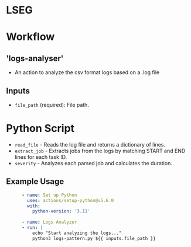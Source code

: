 # LSEG
# Workflow
## 'logs-analyser'

- An action to analyze the csv format logs based on a .log file

## Inputs

- `file_path` (required): File path.

# Python Script
- `read_file` - Reads the log file and returns a dictionary of lines.
- `extract_job` - Extracts jobs from the logs by matching START and END lines for each task ID. 
- `severity` - Analyzes each parsed job and calculates the duration.

## Example Usage

```yaml
      - name: Set up Python
        uses: actions/setup-python@v5.6.0
        with:
          python-version: '3.11'
          
      - name: Logs Analyzer
      - run: |
          echo "Start analyzing the logs..."
          python3 logs-pattern.py ${{ inputs.file_path }}
```